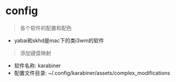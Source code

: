 # config
> 各个软件的配置和配色
- yabai和skhd是mac下的类i3wm的软件

> 添加键盘映射
- 软件名称: karabiner
- 配置文件目录: ~/.config/karabiner/assets/complex_modifications


